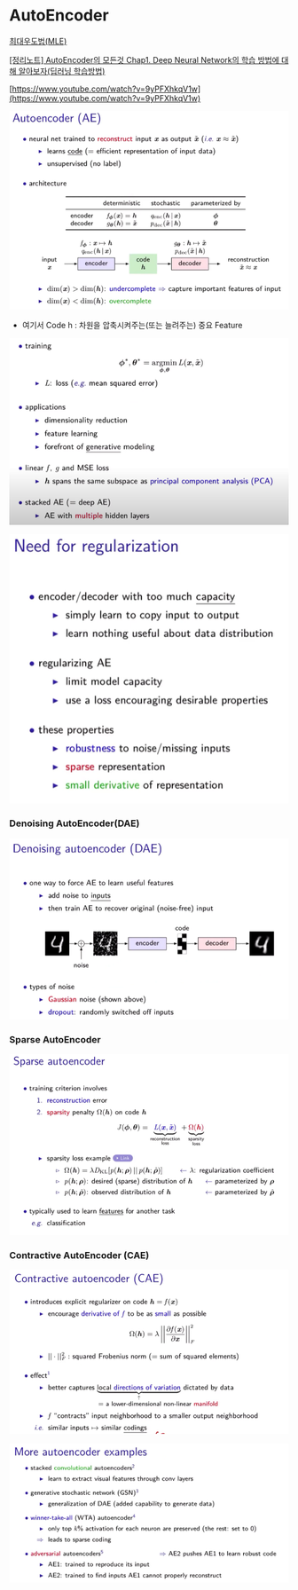# AutoEncoder

[최대우도법(MLE)](https://angeloyeo.github.io/2020/07/17/MLE.html)

[[정리노트] AutoEncoder의 모든것 Chap1. Deep Neural Network의 학습 방법에 대해 알아보자(딥러닝 학습방법)](https://deepinsight.tistory.com/123?category=842339)

[https://www.youtube.com/watch?v=9yPFXhkqV1w](https://www.youtube.com/watch?v=9yPFXhkqV1w)

![AutoEncoder%2035ca4b38162d4a4d8247f6494c797893/Untitled.png](AutoEncoder%2035ca4b38162d4a4d8247f6494c797893/Untitled.png)

- 여기서 Code h : 차원을 압축시켜주는(또는 늘려주는) 중요 Feature

![AutoEncoder%2035ca4b38162d4a4d8247f6494c797893/Untitled%201.png](AutoEncoder%2035ca4b38162d4a4d8247f6494c797893/Untitled%201.png)

![AutoEncoder%2035ca4b38162d4a4d8247f6494c797893/Untitled%202.png](AutoEncoder%2035ca4b38162d4a4d8247f6494c797893/Untitled%202.png)

### Denoising AutoEncoder(DAE)

![AutoEncoder%2035ca4b38162d4a4d8247f6494c797893/Untitled%203.png](AutoEncoder%2035ca4b38162d4a4d8247f6494c797893/Untitled%203.png)

### Sparse AutoEncoder

![AutoEncoder%2035ca4b38162d4a4d8247f6494c797893/Untitled%204.png](AutoEncoder%2035ca4b38162d4a4d8247f6494c797893/Untitled%204.png)

### Contractive AutoEncoder (CAE)

![AutoEncoder%2035ca4b38162d4a4d8247f6494c797893/Untitled%205.png](AutoEncoder%2035ca4b38162d4a4d8247f6494c797893/Untitled%205.png)

![AutoEncoder%2035ca4b38162d4a4d8247f6494c797893/Untitled%206.png](AutoEncoder%2035ca4b38162d4a4d8247f6494c797893/Untitled%206.png)